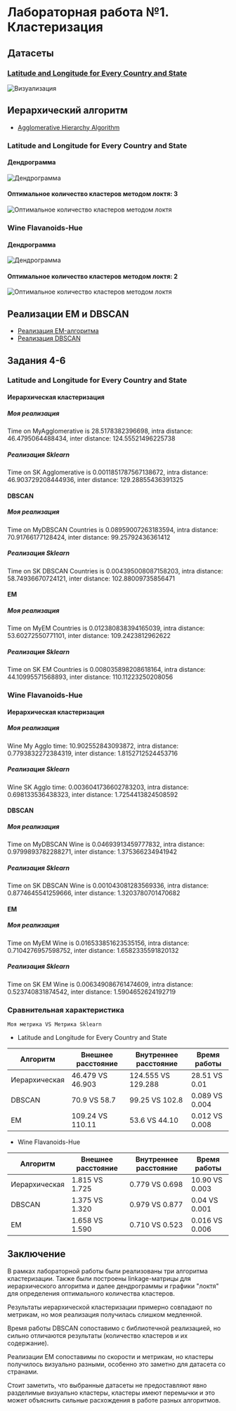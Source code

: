 # Лабораторная работа №1. Кластеризация

## Датасеты

### [Latitude and Longitude for Every Country and State](https://www.kaggle.com/datasets/paultimothymooney/latitude-and-longitude-for-every-country-and-state)

![Визуализация](readme/countries_raw.png)

## Иерархический алгоритм

* [Agglomerative Hierarchy Algorithm](hierarchy.py)

### Latitude and Longitude for Every Country and State

#### Дендрограмма

![Дендрограмма](readme/countries_dendro.png)

#### Оптимальное количество кластеров методом локтя: 3

![Оптимальное количество кластеров методом локтя](readme/countries_elbow.png)

### Wine Flavanoids-Hue

#### Дендрограмма

![Дендрограмма](readme/wine_dendro.png)

#### Оптимальное количество кластеров методом локтя: 2

![Оптимальное количество кластеров методом локтя](readme/wine_elbow.png)

## Реализации EM и DBSCAN

* [Реализация EM-алгоритма](em.py)
* [Реализация DBSCAN](dbscan.py)

## Задания 4-6

### Latitude and Longitude for Every Country and State

#### Иерархическая кластеризация

##### Моя реализация
Time on MyAgglomerative is 28.5178382396698, intra distance: 46.4795064488434, inter distance: 124.55521496225738

##### Реализация Sklearn 
Time on SK Agglomerative is 0.0011851787567138672, intra distance: 46.903729208444936, inter distance: 129.28855436391325

#### DBSCAN

##### Моя реализация
Time on MyDBSCAN Countries is 0.08959007263183594, intra distance: 70.91766177128424, inter distance: 99.25792436361412

##### Реализация Sklearn
Time on SK DBSCAN Countries is 0.004395008087158203, intra distance: 58.74936670724121, inter distance: 102.88009735856471

#### EM

##### Моя реализация
Time on MyEM Countries is 0.012380838394165039, intra distance: 53.60272550771101, inter distance: 109.2423812962622

##### Реализация Sklearn
Time on SK EM Countries is 0.008035898208618164, intra distance: 44.10995571568893, inter distance: 110.11223250208056

### Wine Flavanoids-Hue

#### Иерархическая кластеризация

##### Моя реализация
Wine My Agglo time: 10.902552843093872, intra distance: 0.7793832272384319, inter distance: 1.8152712524453716

##### Реализация Sklearn 
Wine SK Agglo time: 0.0036041736602783203, intra distance: 0.698133536438323, inter distance: 1.7254413824508592

#### DBSCAN

##### Моя реализация
Time on MyDBSCAN Wine is 0.04693913459777832, intra distance: 0.9799893782288271, inter distance: 1.375366234941942

##### Реализация Sklearn
Time on SK DBSCAN Wine is 0.001043081283569336, intra distance: 0.8774645541259666, inter distance: 1.3203780701470682

#### EM

##### Моя реализация
Time on MyEM Wine is 0.016533851623535156, intra distance: 0.7104276957598752, inter distance: 1.6582335591820132

##### Реализация Sklearn
Time on SK EM Wine is 0.006349086761474609, intra distance: 0.523740831874542, inter distance: 1.5904652624192719

### Сравнительная характеристика

`Моя метрика VS Метрика Sklearn`

* Latitude and Longitude for Every Country and State

| Алгоритм      | Внешнее расстояние | Внутреннее расстояние | Время работы   |
|---------------|--------------------|-----------------------|----------------|
| Иерархическая | 46.479 VS 46.903   | 124.555 VS 129.288    | 28.51 VS 0.01  |
| DBSCAN        | 70.9 VS 58.7       | 99.25 VS 102.8        | 0.089 VS 0.004 |
| EM            | 109.24 VS 110.11   | 53.6 VS 44.10         | 0.012 VS 0.008 |


* Wine Flavanoids-Hue

| Алгоритм      | Внешнее расстояние | Внутреннее расстояние | Время работы   |
|---------------|--------------------|-----------------------|----------------|
| Иерархическая | 1.815 VS 1.725     | 0.779 VS 0.698        | 10.90 VS 0.003 |
| DBSCAN        | 1.375 VS 1.320     | 0.979 VS 0.877        | 0.04 VS 0.001  |
| EM            | 1.658 VS 1.590     | 0.710 VS 0.523        | 0.016 VS 0.006 |


## Заключение

В рамках лабораторной работы были реализованы три алгоритма кластеризации. 
Также были построены linkage-матрицы для иерархического алгоритма и далее дендрограммы и графики "локтя" для определения оптимального количества кластеров.

Результаты иерархической кластеризации примерно совпадают по метрикам, но моя реализация получилась слишком медленной.

Время работы DBSCAN сопоставимо с библиотечной реализацией, но сильно отличаются результаты (количество кластеров и их содержание). 

Реализации EM сопоставимы по скорости и метрикам, но кластеры получилось визуально разными, особенно это заметно для датасета со странами.

Стоит заметить, что выбранные датасеты не предоставляют явно разделимые визуально кластеры, кластеры имеют перемычки и это может объяснить сильные расхождения в работе разных алгоритмов.
